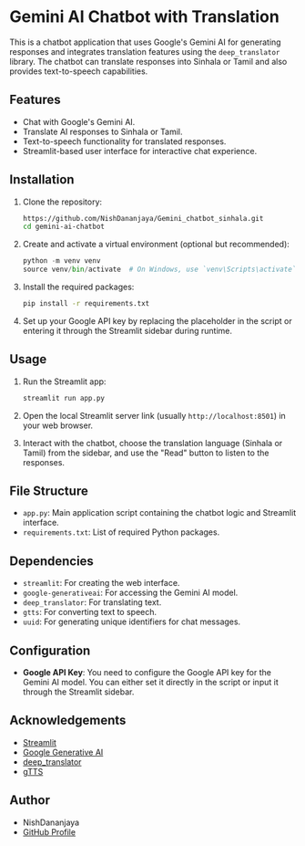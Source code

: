  

 
# Gemini AI Chatbot with Translation

This is a chatbot application that uses Google's Gemini AI for generating responses and integrates translation features using the `deep_translator` library. The chatbot can translate responses into Sinhala or Tamil and also provides text-to-speech capabilities.

## Features

- Chat with Google's Gemini AI.
- Translate AI responses to Sinhala or Tamil.
- Text-to-speech functionality for translated responses.
- Streamlit-based user interface for interactive chat experience.

## Installation

1. Clone the repository:

   ```bash
   https://github.com/NishDananjaya/Gemini_chatbot_sinhala.git
   cd gemini-ai-chatbot
   ```

2. Create and activate a virtual environment (optional but recommended):

   ```python
   python -m venv venv
   source venv/bin/activate  # On Windows, use `venv\Scripts\activate`
   ```

3. Install the required packages:

   ```bash
   pip install -r requirements.txt
   ```

4. Set up your Google API key by replacing the placeholder in the script or entering it through the Streamlit sidebar during runtime.

## Usage

1. Run the Streamlit app:

   ```bash
   streamlit run app.py
   ```

2. Open the local Streamlit server link (usually `http://localhost:8501`) in your web browser.

3. Interact with the chatbot, choose the translation language (Sinhala or Tamil) from the sidebar, and use the "Read" button to listen to the responses.

## File Structure

- `app.py`: Main application script containing the chatbot logic and Streamlit interface.
- `requirements.txt`: List of required Python packages.

## Dependencies

- `streamlit`: For creating the web interface.
- `google-generativeai`: For accessing the Gemini AI model.
- `deep_translator`: For translating text.
- `gtts`: For converting text to speech.
- `uuid`: For generating unique identifiers for chat messages.

## Configuration

- **Google API Key**: You need to configure the Google API key for the Gemini AI model. You can either set it directly in the script or input it through the Streamlit sidebar.

## Acknowledgements

- [Streamlit](https://streamlit.io/)
- [Google Generative AI](https://developers.google.com/generative-ai)
- [deep_translator](https://pypi.org/project/deep-translator/)
- [gTTS](https://pypi.org/project/gTTS/)

## Author

- NishDananjaya
- [GitHub Profile](https://github.com/NishDananjaya)
```
